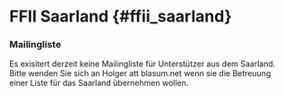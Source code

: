 # FFII Saarland {#ffii_saarland}

### Mailingliste

Es exisitert derzeit keine Mailingliste für Unterstützer aus dem
Saarland. Bitte wenden Sie sich an Holger att blasum.net wenn sie die
Betreuung einer Liste für das Saarland übernehmen wollen.
